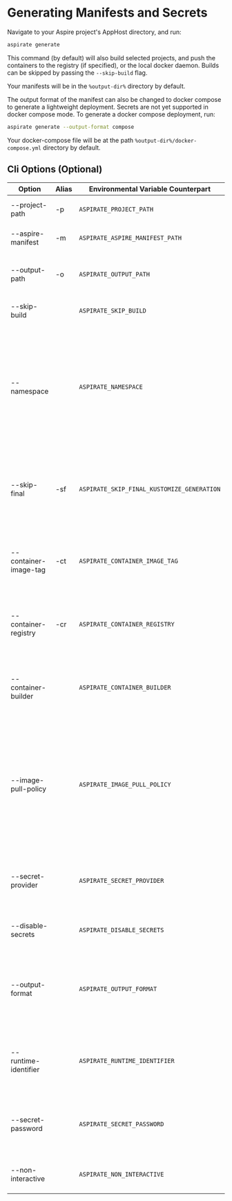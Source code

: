 # Generating Manifests and Secrets

Navigate to your Aspire project's AppHost directory, and run:

```bash
aspirate generate
```
This command (by default) will also build selected projects, and push the containers to the registry (if specified), or the local docker daemon.
Builds can be skipped by passing the `--skip-build` flag.

Your manifests will be in the `%output-dir%` directory by default.

The output format of the manifest can also be changed to docker compose to generate a lightweight deployment.
Secrets are not yet supported in docker compose mode.
To generate a docker compose deployment, run:

```bash
aspirate generate --output-format compose
```

Your docker-compose file will be at the path `%output-dir%/docker-compose.yml` directory by default.

## Cli Options (Optional)

| Option                | Alias | Environmental Variable Counterpart         | Description                                                                                                                                                                    |
|-----------------------|-------|--------------------------------------------|--------------------------------------------------------------------------------------------------------------------------------------------------------------------------------|
| --project-path        | -p    | `ASPIRATE_PROJECT_PATH`                    | The path to the aspire project.                                                                                                                                                |
| --aspire-manifest     | -m    | `ASPIRATE_ASPIRE_MANIFEST_PATH`            | The aspire manifest file to use                                                                                                                                                |
| --output-path         | -o    | `ASPIRATE_OUTPUT_PATH`                     | The path to the output directory. Defaults to `%output-dir%`                                                                                                                   |
| --skip-build          |       | `ASPIRATE_SKIP_BUILD`                      | Skips build and Push of containers.                                                                                                                                            |
| --namespace           |       | `ASPIRATE_NAMESPACE`                       | Generates a Kubernetes Namespace resource, and applies the namespace to all generated resources. Will be used at deployment time.                                              |
| --skip-final          | -sf   | `ASPIRATE_SKIP_FINAL_KUSTOMIZE_GENERATION` | Skips The final generation of the kustomize manifest, which is the parent top level file                                                                                       |
| --container-image-tag | -ct   | `ASPIRATE_CONTAINER_IMAGE_TAG`             | The Container Image Tag to use as the fall-back value for all containers.                                                                                                      |
| --container-registry  | -cr   | `ASPIRATE_CONTAINER_REGISTRY`              | The Container Registry to use as the fall-back value for all containers.                                                                                                       |
| --container-builder   |       | `ASPIRATE_CONTAINER_BUILDER`               | The Container Builder: can be `docker` or `podman`. The default is `docker`.                                                                                                   |
| --image-pull-policy   |       | `ASPIRATE_IMAGE_PULL_POLICY`               | The image pull policy to use for all containers in generated manifests. Can be `Always`, `Never` or `IfNotPresent`. For your local docker desktop cluster - use `IfNotPresent` |
| --secret-provider     |       | `ASPIRATE_SECRET_PROVIDER`                 | The secret provider to use. Defaults to `Password`. Can be `Password` or `Base64`                                                                                              |
| --disable-secrets     |       | `ASPIRATE_DISABLE_SECRETS`                 | Disables secrets management features.                                                                                                                                          |
| --output-format       |       | `ASPIRATE_OUTPUT_FORMAT`                   | Sets the output manifest format. Defaults to `kustomize`. Can be `kustomize` or `compose`.                                                                                     |
| --runtime-identifier  |       | `ASPIRATE_RUNTIME_IDENTIFIER`              | Sets the runtime identifier for project builds. Defaults to `linux-x64`.                                                                                                       |
| --secret-password     |       | `ASPIRATE_SECRET_PASSWORD`                 | If using secrets, or you have a secret file - Specify the password to decrypt them                                                                                             |
| --non-interactive     |       | `ASPIRATE_NON_INTERACTIVE`                 | Disables interactive mode for the command                                                                                                                                      |